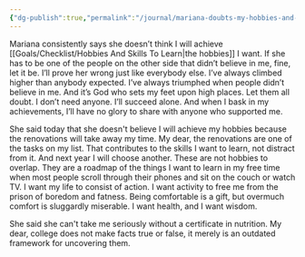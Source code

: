 ```yaml
---
{"dg-publish":true,"permalink":"/journal/mariana-doubts-my-hobbies-and-skills/","tags":["journal","breakup"],"created":"Jun 26, 2023, 4:55 PM"}
---
```



Mariana consistently says she doesn’t think I will achieve [[Goals/Checklist/Hobbies And Skills To Learn\|the hobbies]] I want. If she has to be one of the people on the other side that didn’t believe in me, fine, let it be. I’ll prove her wrong just like everybody else. I’ve always climbed higher than anybody expected. I’ve always triumphed when people didn’t believe in me. And it’s God who sets my feet upon high places. Let them all doubt. I don’t need anyone. I’ll succeed alone. And when I bask in my achievements, I’ll have no glory to share with anyone who supported me.

She said today that she doesn't believe I will achieve my hobbies because the renovations will take away my time. My dear, the renovations are one of the tasks on my list. That contributes to the skills I want to learn, not distract from it. And next year I will choose another. These are not hobbies to overlap. They are a roadmap of the things I want to learn in my free time when most people scroll through their phones and sit on the couch or watch TV. I want my life to consist of action. I want activity to free me from the prison of boredom and fatness. Being comfortable is a gift, but overmuch comfort is sluggardly miserable. I want health, and I want wisdom.

She said she can't take me seriously without a certificate in nutrition. My dear, college does not make facts true or false, it merely is an outdated framework for uncovering them.